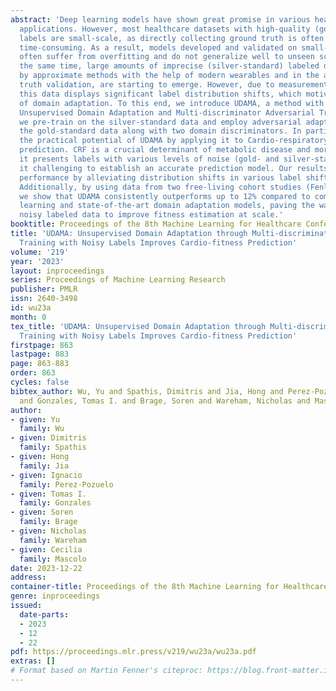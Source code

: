 ```yaml
---
abstract: 'Deep learning models have shown great promise in various healthcare monitoring
  applications. However, most healthcare datasets with high-quality (gold-standard)
  labels are small-scale, as directly collecting ground truth is often costly and
  time-consuming. As a result, models developed and validated on small-scale datasets
  often suffer from overfitting and do not generalize well to unseen scenarios. At
  the same time, large amounts of imprecise (silver-standard) labeled data, annotated
  by approximate methods with the help of modern wearables and in the absence of ground
  truth validation, are starting to emerge. However, due to measurement differences,
  this data displays significant label distribution shifts, which motivates the use
  of domain adaptation. To this end, we introduce UDAMA, a method with two key components:
  Unsupervised Domain Adaptation and Multi-discriminator Adversarial Training, where
  we pre-train on the silver-standard data and employ adversarial adaptation with
  the gold-standard data along with two domain discriminators. In particular, we showcase
  the practical potential of UDAMA by applying it to Cardio-respiratory fitness (CRF)
  prediction. CRF is a crucial determinant of metabolic disease and mortality, and
  it presents labels with various levels of noise (gold- and silver-standard), making
  it challenging to establish an accurate prediction model. Our results show promising
  performance by alleviating distribution shifts in various label shift settings.
  Additionally, by using data from two free-living cohort studies (Fenland and BBVS),
  we show that UDAMA consistently outperforms up to 12% compared to competitive transfer
  learning and state-of-the-art domain adaptation models, paving the way for leveraging
  noisy labeled data to improve fitness estimation at scale.'
booktitle: Proceedings of the 8th Machine Learning for Healthcare Conference
title: 'UDAMA: Unsupervised Domain Adaptation through Multi-discriminator Adversarial
  Training with Noisy Labels Improves Cardio-fitness Prediction'
volume: '219'
year: '2023'
layout: inproceedings
series: Proceedings of Machine Learning Research
publisher: PMLR
issn: 2640-3498
id: wu23a
month: 0
tex_title: 'UDAMA: Unsupervised Domain Adaptation through Multi-discriminator Adversarial
  Training with Noisy Labels Improves Cardio-fitness Prediction'
firstpage: 863
lastpage: 883
page: 863-883
order: 863
cycles: false
bibtex_author: Wu, Yu and Spathis, Dimitris and Jia, Hong and Perez-Pozuelo, Ignacio
  and Gonzales, Tomas I. and Brage, Soren and Wareham, Nicholas and Mascolo, Cecilia
author:
- given: Yu
  family: Wu
- given: Dimitris
  family: Spathis
- given: Hong
  family: Jia
- given: Ignacio
  family: Perez-Pozuelo
- given: Tomas I.
  family: Gonzales
- given: Soren
  family: Brage
- given: Nicholas
  family: Wareham
- given: Cecilia
  family: Mascolo
date: 2023-12-22
address:
container-title: Proceedings of the 8th Machine Learning for Healthcare Conference
genre: inproceedings
issued:
  date-parts:
  - 2023
  - 12
  - 22
pdf: https://proceedings.mlr.press/v219/wu23a/wu23a.pdf
extras: []
# Format based on Martin Fenner's citeproc: https://blog.front-matter.io/posts/citeproc-yaml-for-bibliographies/
---
```

